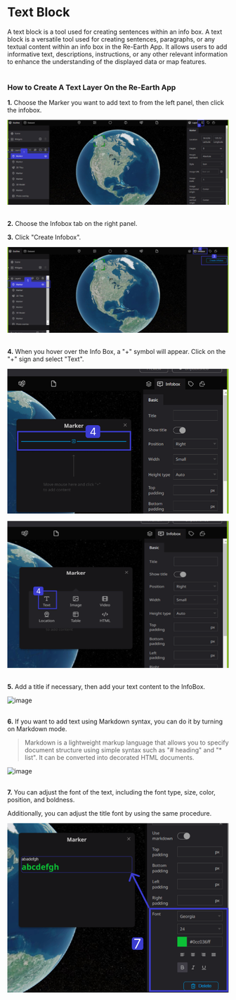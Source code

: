 # Text Block

A text block is a tool used for creating sentences within an info box. A text block is a versatile tool used for creating sentences, paragraphs, or any textual content within an info box in the Re-Earth App. It allows users to add informative text, descriptions, instructions, or any other relevant information to enhance the understanding of the displayed data or map features.
<br>
<br>

### How to Create A Text Layer On the Re-Earth App

**1.** Choose the Marker you want to add text to from the left panel, then click the infobox.

![Untitled](Text%20Block%20080e66fb9b6740f69df9218402fa763f/Untitled.png)
<br>
<br>

**2.** Choose the Infobox tab on the right panel.

**3.** Click "Create Infobox".

![Untitled](Text%20Block%20080e66fb9b6740f69df9218402fa763f/Untitled%201.png)
<br>
<br>

**4.** When you hover over the Info Box, a "+" symbol will appear. Click on the "+" sign and select "Text".

![Untitled](Text%20Block%20080e66fb9b6740f69df9218402fa763f/Untitled%202.png)

![Untitled](Text%20Block%20080e66fb9b6740f69df9218402fa763f/Untitled%203.png)
<br>
<br>

**5.** Add a title if necessary, then add your text content to the InfoBox.

![image](https://github.com/CS-eukarya/User-Manual-English-/assets/154571156/4b171907-a1ae-4691-8773-23ddf42ec9df)
<br>
<br>

**6.** If you want to add text using Markdown syntax, you can do it by turning on Markdown mode.

> Markdown is a lightweight markup language that allows you to specify document structure using simple syntax such as "# heading" and "* list". It can be converted into decorated HTML documents.
> 

![image](https://github.com/CS-eukarya/User-Manual-English-/assets/154571156/d8552189-cf21-4437-8d5a-2fe0c4a91e98)
<br>
<br>

**7.** You can adjust the font of the text, including the font type, size, color, position, and boldness. 

Additionally, you can adjust the title font by using the same procedure.

![Group 2.png](Text%20Block%20080e66fb9b6740f69df9218402fa763f/Group_2.png)
